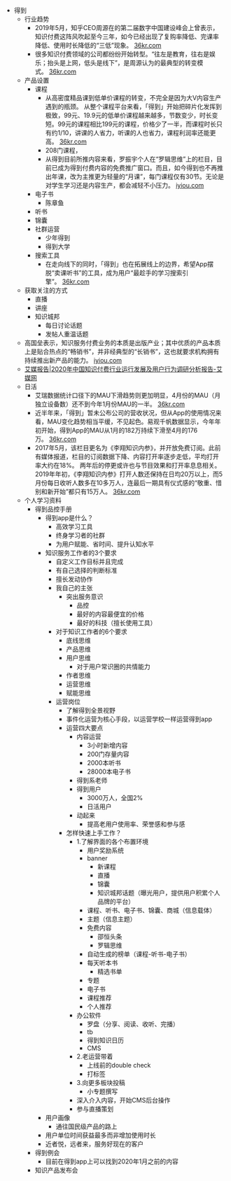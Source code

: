 - 得到
    - 行业趋势
        - 2019年5月，知乎CEO周源在的第二届数字中国建设峰会上曾表示，知识付费这阵风吹起至今三年，如今已经出现了复购率降低、完课率降低、使用时长降低的“三低”现象。 [36kr.com](https://36kr.com/p/1723851112449)
        - 很多知识付费领域的公司都纷纷开始转型。“往左是教育，往右是娱乐；抬头是上网，低头是线下”，是周源认为的最典型的转变模式。 [36kr.com](https://36kr.com/p/1723851112449)
    - 产品设置
        - 课程
            - 从高密度精品课到低单价课程的转变，不完全是因为大V内容生产遇到的瓶颈。 从整个课程平台来看，「得到」开始把碎片化发挥到极致，99元、19.9元的低单价课程越来越多，节数变少，时长变短。99元的课程相比199元的课程，价格少了一半，而课程时长只有约1/10，讲课的人省力，听课的人也省力，课程利润率还能更高。 [36kr.com](https://36kr.com/p/1723851112449)
            - 208门课程，
            - 从得到目前所推内容来看，罗振宇个人在“罗辑思维”上的栏目，目前已成为得到付费内容的免费推广窗口。而且，如今得到也不再推出年课，改为主推更为轻量的“月课”，每门课程仅有30节。无论是对学生学习还是内容生产，都会减轻不小压力。 [iyiou.com](https://www.iyiou.com/p/115629.html)
        - 电子书
            - 陈章鱼
        - 听书
        - 锦囊
        - 社群运营
            - 少年得到
            - 得到大学
        - 搜索工具
            - 在走向线下的同时，「得到」也在拓展线上的边界，希望App摆脱“卖课听书”的工具，成为用户“最趁手的学习搜索引擎”。 [36kr.com](https://36kr.com/p/1723851112449)
    - 获取关注的方式
        - 直播
        - 讲座
        - 知识城邦
            - 每日讨论话题
            - 发帖人重温话题
    - 高国垒表示，知识服务付费业务的本质是出版产业；其中优质的产品本质上是贴合热点的“畅销书”，并非经典型的“长销书”，这也就要求机构拥有持续推出新产品的能力。 [iyiou.com](https://www.iyiou.com/p/115629.html)
    - [艾媒报告|2020年中国知识付费行业运行发展及用户行为调研分析报告-艾媒网](https://www.diigo.com/outliner/diigo_items/904019/12128769/550530118?key=34d57b46e1)
    - 日活
        - 艾瑞数据统计口径下的MAU下滑趋势则更加明显，4月份的MAU（月独立设备数）还不到今年1月份MAU的一半。 [36kr.com](https://36kr.com/p/1723851112449)
        - 近半年来，「得到」暂未公布公司的营收状况，但从App的使用情况来看，MAU变化趋势相当平缓，不见起色。易观千帆数据显示，今年年初开始，得到App的MAU从1月的182万持续下滑至4月的176万。 [36kr.com](https://36kr.com/p/1723851112449)
        - 2017年5月，该栏目更名为《李翔知识内参》，并开放免费订阅。此前有媒体报道，栏目的订阅数据下降、内容打开率逐步走低，平均打开率大约在18%。 两年后的停更或许也与节目效果和打开率息息相关。2019年年初，《李翔知识内参》打开人数还保持在日均20万以上，而5月份每日收听人数多在10多万人，连最后一期具有仪式感的“敬重、惜别和新开始”都只有15万人。 [36kr.com](https://36kr.com/p/1723851112449)
    - 个人学习资料
        - 得到品控手册
            - 得到app是什么？
                - 高效学习工具
                - 终身学习者的社群
                - 为用户赋能、省时间、提升认知水平
            - 知识服务工作者的3个要求
                - 自定义工作目标并且完成
                - 有自己选择的判断标准
                - 擅长发动协作
                - 我自己的主张
                    - 突出服务意识
                        - 品控
                        - 最好的内容最便宜的价格
                        - 最好的科技（擅长使用工具）
                - 对于知识工作者的6个要求
                    - 底线思维
                    - 产品思维
                    - 用户思维
                        - 对于用户常识圈的共情能力
                    - 作者思维
                    - 运营思维
                    - 赋能思维
                - 运营岗位
                    - 了解得到全景视野
                    - 事件化运营为核心手段，以运营学校一样运营得到app
                    - 运营四大要点
                        - 内容运营
                            - 3小时新增内容
                            - 200门存量内容
                            - 2000本听书
                            - 28000本电子书
                        - 得到系老师
                        - 得到用户
                            - 3000万人，全国2%
                            - 日活用户
                        - 动起来
                            - 提高老用户使用率、荣誉感和参与感
                    - 怎样快速上手工作？
                        - 1.了解界面的各个布置环境
                            - 用户奖励系统
                            - banner
                                - 新课程
                                - 直播
                                - 锦囊
                                - 知识城邦话题（曝光用户，提供用户积累个人品牌的平台）
                            - 课程、听书、电子书、锦囊、商城（信息载体）
                            - 主题（信息主题）
                            - 免费内容
                                - 邵恒头条
                                - 罗辑思维
                            - 自动生成的榜单（课程-听书-电子书）
                            - 每天听本书
                                - 精选书单
                            - 专题
                            - 电子书
                            - 课程推荐
                            - 个人推荐
                        - 办公软件
                            - 罗盘（分享、阅读、收听、完播）
                            - tb
                            - 得到知识日历
                            - CMS
                        - 2.老运营带着
                            - 上线前的double check
                            - 打标签
                        - 3.向更多板块投稿
                            - 小专题撰写
                        - 深入介入内容，开始CMS后台操作
                        - 参与直播策划
            - 用户画像
                - 通往国民级产品的路上
            - 用户单位时间获益最多而非增加使用时长
            - 近者悦，远者来，服务好现在的客户
        - 得到例会
            - 目前在得到app上可以找到2020年1月之前的内容
        - 知识产品发布会
